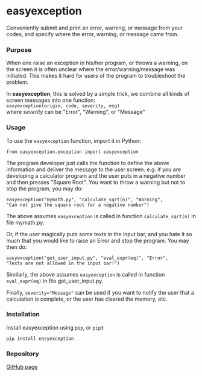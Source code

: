 # easyexception

Conveniently submit and print an error, warning, or message from your codes, and specify where the error, warning, or message came from.

### Purpose
When one raise an exception in his/her program, or throws a warning, on the screen it is often unclear where the error/warning/message was initiated. This makes it hard for users of the program to troubleshoot the problem.

In **easyexception**, this is solved by a simple trick, we combine all kinds of screen messages into one function: \
`easyexception(origin, code, severity, msg)`\
where *severity* can be "Error", "Warning", or "Message"

### Usage
To use the `easyexception` function, import it in Python:

    from easyexception.exception import easyexception

The program developer just calls the function to define the above information and deliver the message to the user screen. e.g. if you are developing a calculator program and the user puts in a negative number and then presses "Square Root". You want to throw a warning but not to stop the program, you may do:

    easyexception("mymath.py", "calculate_sqrt(n)", "Warning",
    "Can not give the square root for a negative number")

The above assumes `easyexception` is called in function `calculate_sqrt(n)` in file mymath.py.

Or, if the user magically puts some texts in the input bar, and you hate it so much that you would like to raise an Error and stop the program. You may then do:

    easyexception("get_user_input.py", "eval_expr(eq)", "Error",
    "Texts are not allowed in the input bar!")

Similarly, the above assumes `easyexception` is called in function `eval_expr(eq)` in file get_user_input.py.

Finally, `severity="Message"` can be used if you want to notify the user that a calculation is complete, or the user has cleared the memory, etc.


### Installation
Install easyexception using `pip`, or `pip3`

    pip install easyexception

### Repository
[GitHub page](https://github.com/frankliuao/easyexception)

